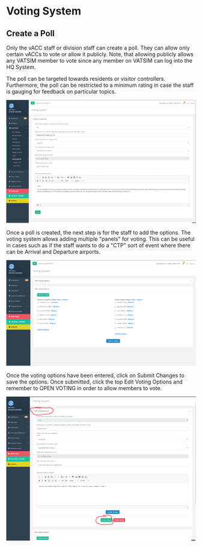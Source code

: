 # Voting System

## Create a Poll

Only the vACC staff or division staff can create a poll. They can allow only certain vACCs to vote or allow it publicly. Note, that allowing publicly allows any VATSIM member to vote since any member on VATSIM can log into the HQ System. 

The poll can be targeted towards residents or visitor controllers. Furthermore, the poll can be restricted to a minimum rating in case the staff is gauging for feedback on particular topics.

![](../../.gitbook/assets/vote1.png)

Once a poll is created, the next step is for the staff to add the options. The voting system allows adding multiple "panels" for voting. This can be useful in cases such as if the staff wants to do a "CTP" sort of event where there can be Arrival and Departure airports. 

![](../../.gitbook/assets/vote4.png)

Once the voting options have been entered, click on Submit Changes to save the options. Once submitted, click the top Edit Voting Options and remember to OPEN VOTING in order to allow members to vote. 

![](../../.gitbook/assets/vote5.png)

